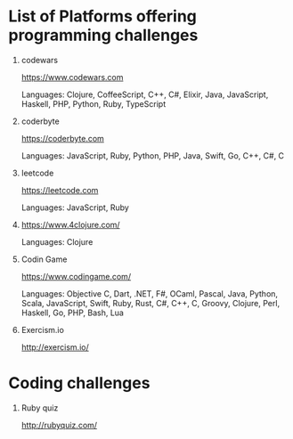 # List of Platforms offering programming challenges

1. codewars

   https://www.codewars.com

   Languages: Clojure, CoffeeScript, C++, C#, Elixir, Java, JavaScript, Haskell, PHP, Python, Ruby, TypeScript

2. coderbyte

   https://coderbyte.com

   Languages: JavaScript, Ruby, Python, PHP, Java, Swift, Go, C++, C#, C

3. leetcode

   https://leetcode.com

   Languages: JavaScript, Ruby

4. https://www.4clojure.com/

   Languages: Clojure

5. Codin Game

   https://www.codingame.com/

   Languages: Objective C, Dart, .NET, F#, OCaml, Pascal, Java, Python, Scala, JavaScript, Swift, Ruby, Rust, C#, C++, C, Groovy, Clojure, Perl, Haskell, Go, PHP, Bash, Lua

6. Exercism.io

   http://exercism.io/

# Coding challenges

1. Ruby quiz

   http://rubyquiz.com/

